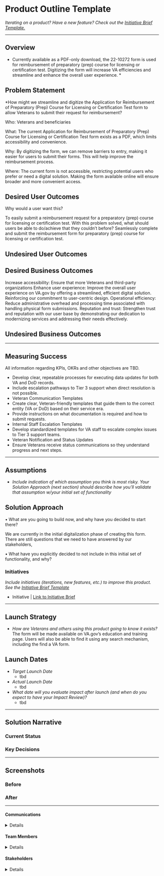 
# Product Outline Template
*Iterating on a product? Have a new feature? Check out the [Initiative Brief Template.](https://bit.ly/initiative-brief-template)*

---
## Overview

* Currently available as a PDF-only download, the 22-10272 form is used for reimbursement of preparatory (prep) course for licensing or certification test.  Digitizing the form will increase VA efficiencies and streamline and enhance the overall user experience. *

## Problem Statement
*How might we streamline and digitize the Application for Reimbursement of Preparatory (Prep) Course for Licensing or Certification Test form to allow Veterans to submit their request for reimbursement? 

Who: Veterans and beneficiaries 

What: The current Application for Reimbursement of Preparatory (Prep) Course for Licensing or Certification Test form exists as a PDF, which limits accessibility and convenience. 

Why: By digitizing the form, we can remove barriers to entry, making it easier for users to submit their forms. This will help improve the reimbursement process. 

Where: The current form is not accessible, restricting potential users who prefer or need a digital solution. Making the form available online will ensure broader and more convenient access. 

## Desired User Outcomes
Why would a user want this? 

To easily submit a reimbursement request for a preparatory (prep) course for licensing or certification test. 
With this problem solved, what should users be able to do/achieve that they couldn’t before?
Seamlessly complete and submit the reimbursement form for preparatory (prep) course for licensing or certification test. 

## Undesired User Outcomes


## Desired Business Outcomes

Increase accessibility: Ensure that more Veterans and third-party organizations
Enhance user experience: Improve the overall user experience on VA.gov by offering a streamlined, efficient digital solution. Reinforcing our commitment to user-centric design.
Operational efficiency: Reduce administrative overhead and processing time associated with handling physical form submissions.
Reputation and trust: Strengthen trust and reputation with our user base by demonstrating our dedication to modernizing services and addressing their needs effectively. 

## Undesired Business Outcomes

---
## Measuring Success
All information regarding KPIs, OKRs and other objectives are TBD. 
  - Develop clear, repeatable processes for executing data updates for both VA and DoD records.
  - Include escalation pathways to Tier 3 support when direct resolution is not possible.
  - Veteran Communication Templates
  - Create clear, Veteran-friendly templates that guide them to the correct entity (VA or DoD) based on their service era.
  - Provide instructions on what documentation is required and how to submit requests.
  - Internal Staff Escalation Templates
  - Develop standardized templates for VA staff to escalate complex issues to Tier 3 support teams.
  - Veteran Notification and Status Updates
  - Ensure Veterans receive status communications so they understand progress and next steps.
---

## Assumptions
- *Include indication of which assumption you think is most risky. Your Solution Approach (next section) should describe how you'll validate that assumption w/your initial set of functionality*

## Solution Approach
•	What are you going to build now, and why have you decided to start there? 

We are currently in the initial digitalization phase of creating this form. There are still questions that we need to have answered by our stakeholders,

•	What have you explicitly decided to not include in this initial set of functionality, and why? 



### Initiatives
*Include initiatives (iterations, new features, etc.) to improve this product. See the [Initiative Brief Template](https://github.com/department-of-veterans-affairs/va.gov-team/blob/master/teams/vsa/product/initiative-brief-template.md)*

- Initiative | [Link to Initiative Brief](#)

--- 

## Launch Strategy
- *How are Veterans and others using this product going to know it exists?*
The form will be made available on VA.gov’s education and training page. Users will also be able to find it using any search mechanism, including the find a VA form. 

## Launch Dates
- *Target Launch Date*
  - tbd
- *Actual Launch Date* 
  - tbd
- *What date will you evaluate impact after launch (and when do you expect to have your Impact Review)?*
  - tbd

---

## Solution Narrative

### Current Status

### Key Decisions

---
   
## Screenshots

### Before

### After

---

#### Communications

<details>

- Team Name: VSP Contact Center 
- GitHub Label: 
- Slack channel: 
- Product POCs:
- Stakeholders: 

</details>

#### Team Members

<details>
 
 - DEPO Lead: 
 - PM: 
 - Customer Support: 
 - Engineering: 
 - Research/Design:
 - Technical Writer: 
 - Data Analytics - 
 
</details>


#### Stakeholders

<details>
 VA Veteran Support Services
VA Data Management Teams
DoD/DMDC Representatives
Tier 3 Support Teams
Veterans

 _| Group                     | Role                                                  |
| ------------------------- | ----------------------------------------------------- |
| VA Veteran Support Teams  | Frontline support for Veterans                        |
| VA Data Management        | Policy and data ownership validation                  |
| VA Process Analysts       | Process documentation and validation                  |
| DoD/DMDC                  | Data owner and update authority for post-1980 records |
| VA Knowledge Management   | Publishing and maintaining content                    |
| Tier 3 Support Teams      | Escalation resolution specialists                     |
| Veteran Experience Office | Veteran communications approval                       |

 
</details>
